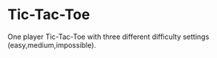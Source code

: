 # Tic-Tac-Toe
One player Tic-Tac-Toe with three different difficulty settings (easy,medium,impossible).
